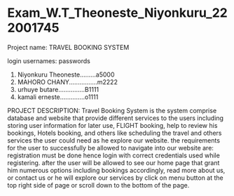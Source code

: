 # Exam_W.T_Theoneste_Niyonkuru_222001745

Project name: TRAVEL BOOKING SYSTEM

login usernames:              passwords
1. Niyonkuru Theoneste.........a5000
3. MAHORO CHANY................m2222
4. urhuye butare...............B1111
5. kamali erneste..............o1111

PROJECT DESCRIPTION:
Travel Booking System is the system comprise database and website that provide different services to the users including storing user information for later use, FLIGHT booking, help to review his bookings, Hotels booking, and others like scheduling the travel and others services the user could need as he explore our website.
the requirements for the user to successfully be allowed to navigate into our website are: registration must be done hence login with correct credentials used
while registering. after the user will be allowed to see our home page that grant him numerous options including bookings accordingly, read more about us, or contact us or he will explore our services by click on menu button at the top right side of page or scroll down to the bottom of the page.

